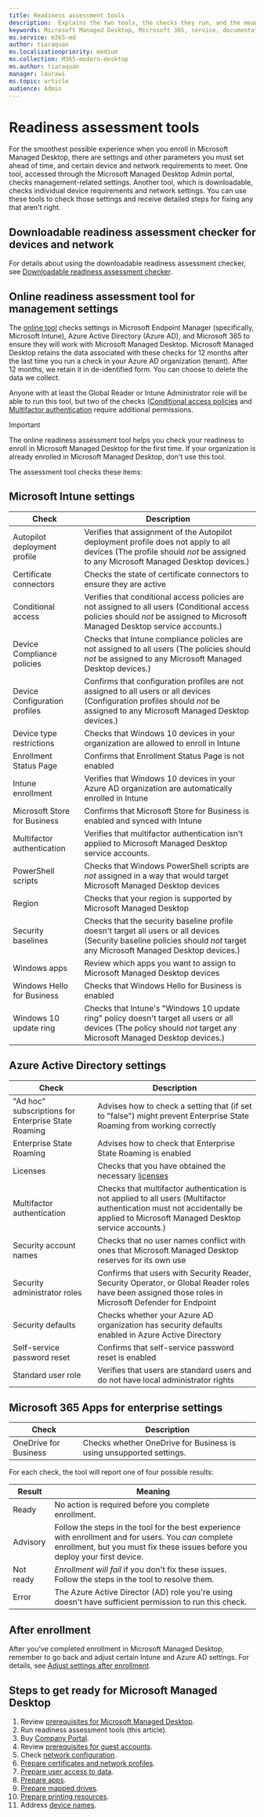```yaml
---
title: Readiness assessment tools
description:  Explains the two tools, the checks they run, and the meaning of the results
keywords: Microsoft Managed Desktop, Microsoft 365, service, documentation
ms.service: m365-md
author: tiaraquan
ms.localizationpriority: medium
ms.collection: M365-modern-desktop
ms.author: tiaraquan
manager: laurawi
ms.topic: article
audience: Admin
---
```


# Readiness assessment tools

For the smoothest possible experience when you enroll in Microsoft Managed Desktop, there are settings and other parameters you must set ahead of time, and certain device and network requirements to meet. One tool, accessed through the Microsoft Managed Desktop Admin portal, checks management-related settings. Another tool, which is downloadable, checks individual device requirements and network settings. You can use these tools to check those settings and receive detailed steps for fixing any that aren't right.

## Downloadable readiness assessment checker for devices and network

For details about using the downloadable readiness assessment checker, see [Downloadable readiness assessment checker](readiness-assessment-downloadable.md).

## Online readiness assessment tool for management settings

The [online tool](https://aka.ms/mmdart) checks settings in Microsoft Endpoint Manager (specifically, Microsoft Intune), Azure Active Directory (Azure AD), and Microsoft 365 to ensure they will work with Microsoft Managed Desktop. Microsoft Managed Desktop retains the data associated with these checks for 12 months after the last time you run a check in your Azure AD organization (tenant). After 12 months, we retain it in de-identified form. You can choose to delete the data we collect.

Anyone with at least the Global Reader or Intune Administrator role will be able to run this tool, but two of the checks ([Conditional access policies](readiness-assessment-fix.md#conditional-access-policies) and [Multifactor authentication](readiness-assessment-fix.md#multifactor-authentication) require additional permissions.

> [!IMPORTANT]  
> The online readiness assessment tool helps you check your readiness to enroll in Microsoft Managed Desktop for the first time. If your organization is already enrolled in Microsoft Managed Desktop, don't use this tool.

The assessment tool checks these items:

## Microsoft Intune settings

|Check  |Description  |
|---------|---------|
|Autopilot deployment profile     | Verifies that assignment of the Autopilot deployment profile does not apply to all devices (The profile should *not* be assigned to any Microsoft Managed Desktop devices.)       |
|Certificate connectors     | Checks the state of certificate connectors to ensure they are active   |
|Conditional access     | Verifies that conditional access policies are not assigned to all users (Conditional access policies should *not* be assigned to Microsoft Managed Desktop service accounts.)    |
|Device Compliance policies     | Checks that Intune compliance policies are not assigned to all users (The policies should *not* be assigned to any Microsoft Managed Desktop devices.)    |
|Device Configuration profiles     | Confirms that configuration profiles are not assigned to all users or all devices (Configuration profiles should *not* be assigned to any Microsoft Managed Desktop devices.)     |
|Device type restrictions     | Checks that Windows 10 devices in your organization are allowed to enroll in Intune        |
|Enrollment Status Page     | Confirms that Enrollment Status Page is not enabled      |
|Intune enrollment     | Verifies that Windows 10 devices in your Azure AD organization are automatically enrolled in Intune         |
|Microsoft Store for Business     | Confirms that Microsoft Store for Business is enabled and synced with Intune        |
|Multifactor authentication | Verifies that multifactor authentication isn't applied to Microsoft Managed Desktop service accounts.
|PowerShell scripts     | Checks that Windows PowerShell scripts are *not* assigned in a way that would target Microsoft Managed Desktop devices    |
|Region     | Checks that your region is supported by Microsoft Managed Desktop        |
|Security baselines     | Checks that the security baseline profile doesn't target all users or all devices (Security baseline policies should *not* target any Microsoft Managed Desktop devices.)       |
|Windows apps     | Review which apps you want to assign to Microsoft Managed Desktop devices      |
|Windows Hello for Business     | Checks that Windows Hello for Business is enabled        |
|Windows 10 update ring     | Checks that Intune's "Windows 10 update ring" policy doesn't target all users or all devices (The policy should *not* target any Microsoft Managed Desktop devices.)     |


## Azure Active Directory settings

|Check  |Description  |
|---------|---------|
|"Ad hoc" subscriptions for Enterprise State Roaming     | Advises how to check a setting that (if set to "false") might prevent Enterprise State Roaming from working correctly  |
|Enterprise State Roaming     | Advises how to check that Enterprise State Roaming is enabled       |
|Licenses     | Checks that you have obtained the necessary [licenses](prerequisites.md#more-about-licenses)         |
|Multifactor authentication     | Checks that multifactor authentication is not applied to all users (Multifactor authentication must not accidentally be applied to Microsoft Managed Desktop service accounts.)|
|Security account names   | Checks that no user names conflict with ones that Microsoft Managed Desktop reserves for its own use        |
|Security administrator roles     | Confirms that users with Security Reader, Security Operator, or Global Reader roles have been assigned those roles in Microsoft Defender for Endpoint         |
|Security defaults | Checks whether your Azure AD organization has security defaults enabled in Azure Active Directory |
|Self-service password reset     | Confirms that self-service password reset is enabled        |
|Standard user role     | Verifies that users are standard users and do not have local administrator rights         |


## Microsoft 365 Apps for enterprise settings

|Check  |Description  |
|---------|---------|
|OneDrive for Business     | Checks whether OneDrive for Business is using unsupported settings.        |


For each check, the tool will report one of four possible results:


|Result  |Meaning  |
|---------|---------|
|Ready     | No action is required before you complete enrollment.        |
|Advisory    | Follow the steps in the tool for the best experience with enrollment and for users. You *can* complete enrollment, but you must fix these issues before you deploy your first device.        |
|Not ready | *Enrollment will fail* if you don't fix these issues. Follow the steps in the tool to resolve them.        |
|Error | The Azure Active Director (AD) role you're using doesn't have sufficient permission to run this check. |

## After enrollment

After you've completed enrollment in Microsoft Managed Desktop, remember to go back and adjust certain Intune and Azure AD settings. For details, see [Adjust settings after enrollment](../get-started/conditional-access.md).

## Steps to get ready for Microsoft Managed Desktop

1. Review [prerequisites for Microsoft Managed Desktop](prerequisites.md).
2. Run readiness assessment tools (this article).
1. Buy [Company Portal](../get-started/company-portal.md).
1. Review [prerequisites for guest accounts](guest-accounts.md).
1. Check [network configuration](network.md).
1. [Prepare certificates and network profiles](certs-wifi-lan.md).
1. [Prepare user access to data](authentication.md).
1. [Prepare apps](apps.md).
1. [Prepare mapped drives](mapped-drives.md).
1. [Prepare printing resources](printing.md).
1. Address [device names](address-device-names.md).
